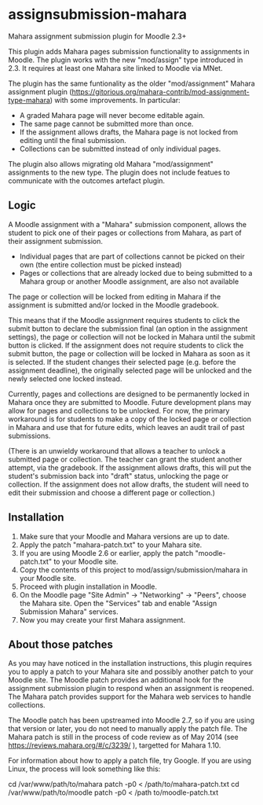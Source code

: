 assignsubmission-mahara
============================

Mahara assignment submission plugin for Moodle 2.3+

This plugin adds Mahara pages submission functionality to assignments in Moodle.
The plugin works with the new "mod/assign" type introduced in 2.3. It requires 
at least one Mahara site linked to Moodle via MNet.

The plugin has the same funtionality as the older "mod/assignment" Mahara 
assignment plugin (https://gitorious.org/mahara-contrib/mod-assignment-type-mahara) 
with some improvements. In particular:

* A graded Mahara page will never become editable again.
* The same page cannot be submitted more than once.
* If the assignment allows drafts, the Mahara page is not locked from editing until the final submission.
* Collections can be submitted instead of only individual pages.

The plugin also allows migrating old Mahara "mod/assignment" assignments to the new
type. The plugin does not include featues to communicate with the outcomes artefact
plugin.

Logic
-----

A Moodle assignment with a "Mahara" submission component, allows the student to pick
one of their pages or collections from Mahara, as part of their assignment submission.

* Individual pages that are part of collections cannot be picked on their own (the entire collection must be picked instead)
* Pages or collections that are already locked due to being submitted to a Mahara group or another Moodle assignment, are also not available

The page or collection will be locked from editing in Mahara if the assignment is
submitted and/or locked in the Moodle gradebook.

This means that if the Moodle assignment requires students to click the submit
button to declare the submission final (an option in the assignment settings), the
page or collection will not be locked in Mahara until the submit button is clicked.
If the assignment does not require students to click the submit button, the page or
collection will be locked in Mahara as soon as it is selected. If the student changes
their selected page (e.g. before the assignment deadline), the originally selected
page will be unlocked and the newly selected one locked instead.

Currently, pages and collections are designed to be permanently locked in Mahara
once they are submitted to Moodle. Future development plans may allow for pages and
collections to be unlocked. For now, the primary workaround is for students to make
a copy of the locked page or collection in Mahara and use that for future edits, 
which leaves an audit trail of past submissions.

(There is an unwieldy workaround that allows a teacher to unlock a submitted page or
collection. The teacher can grant the student another attempt, via the gradebook. If
the assignment allows drafts, this will put the student's submission back into "draft"
status, unlocking the page or collection. If the assignment does not allow drafts,
the student will need to edit their submission and choose a different page or collection.)

Installation
------------
1. Make sure that your Moodle and Mahara versions are up to date.
2. Apply the patch "mahara-patch.txt" to your Mahara site.
3. If you are using Moodle 2.6 or earlier, apply the patch "moodle-patch.txt" to your 
      Moodle site.
4. Copy the contents of this project to mod/assign/submission/mahara in your Moodle site.
5. Proceed with plugin installation in Moodle.
6. On the Moodle page "Site Admin" -> "Networking" -> "Peers", choose the Mahara site.
      Open the "Services" tab and enable "Assign Submission Mahara" services.
7. Now you may create your first Mahara assignment.

About those patches
-------------------

As you may have noticed in the installation instructions, this plugin requires you to apply a patch to your Mahara site and possibly another patch to your Moodle site. The Moodle patch provides an additional hook for the assignment submission plugin to respond when an assignment is reopened. The Mahara patch provides support for the Mahara web services to handle collections.

The Moodle patch has been upstreamed into Moodle 2.7, so if you are using that version or later, you do not need to manually apply the patch file. The Mahara patch is still in the process of code review as of May 2014 (see https://reviews.mahara.org/#/c/3239/ ), targetted for Mahara 1.10.

For information about how to apply a patch file, try Google. If you are using Linux, the process will look something like this:

 cd /var/www/path/to/mahara
 patch -p0 < /path/to/mahara-patch.txt
 cd /var/www/path/to/moodle
 patch -p0 < /path to/moodle-patch.txt
